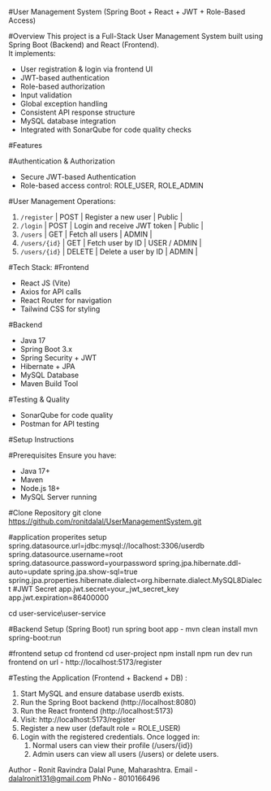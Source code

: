 #User Management System (Spring Boot + React + JWT + Role-Based Access)

#Overview
This project is a Full-Stack User Management System built using Spring Boot (Backend) and React (Frontend).  
It implements:
- User registration & login via frontend UI  
- JWT-based authentication  
- Role-based authorization  
- Input validation  
- Global exception handling  
- Consistent API response structure  
- MySQL database integration  
- Integrated with SonarQube for code quality checks  

#Features

#Authentication & Authorization
- Secure JWT-based Authentication
- Role-based access control: ROLE_USER, ROLE_ADMIN

#User Management Operations:
1. `/register` | POST | Register a new user | Public |
2. `/login` | POST | Login and receive JWT token | Public |
3. `/users` | GET | Fetch all users | ADMIN |
4. `/users/{id}` | GET | Fetch user by ID | USER / ADMIN |
5. `/users/{id}` | DELETE | Delete a user by ID | ADMIN |

#Tech Stack:
#Frontend
- React JS (Vite)
- Axios for API calls
- React Router for navigation
- Tailwind CSS for styling

#Backend
- Java 17
- Spring Boot 3.x
- Spring Security + JWT
- Hibernate + JPA
- MySQL Database
- Maven Build Tool

#Testing & Quality
- SonarQube for code quality
- Postman for API testing

#Setup Instructions

#Prerequisites
Ensure you have:
- Java 17+
- Maven
- Node.js 18+
- MySQL Server running


#Clone Repository
git clone https://github.com/ronitdalal/UserManagementSystem.git

#application properites setup
spring.datasource.url=jdbc:mysql://localhost:3306/userdb
spring.datasource.username=root
spring.datasource.password=yourpassword
spring.jpa.hibernate.ddl-auto=update
spring.jpa.show-sql=true
spring.jpa.properties.hibernate.dialect=org.hibernate.dialect.MySQL8Dialect
#JWT Secret
app.jwt.secret=your_jwt_secret_key
app.jwt.expiration=86400000

cd user-service\user-service 

#Backend Setup (Spring Boot)
run spring boot app -
mvn clean install
mvn spring-boot:run

#frontend setup
cd frontend
cd user-project
npm install
npm run dev
run frontend on url - http://localhost:5173/register

#Testing the Application (Frontend + Backend + DB) :

1. Start MySQL and ensure database userdb exists.
2. Run the Spring Boot backend (http://localhost:8080)
3. Run the React frontend (http://localhost:5173)
4. Visit: http://localhost:5173/register
5. Register a new user (default role = ROLE_USER)
6. Login with the registered credentials.
   Once logged in:
   1. Normal users can view their profile (/users/{id})
   2. Admin users can view all users (/users) or delete users.

Author -
Ronit Ravindra Dalal
Pune, Maharashtra.
Email - dalalronit131@gmail.com PhNo - 8010166496


